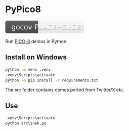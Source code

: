 # PyPico8

<img src="https://raw.githubusercontent.com/CTimmerman/PyPico8/refs/heads/main/badge.svg?bg=orange&v=99%" alt="test badge">

Run [PICO-8](https://www.lexaloffle.com/pico-8.php) demos in Python.

## Install on Windows

```cmd
python -m venv .venv
.venv\Scripts\activate
python -m pip install -r requirements.txt
```

The src folder contains demos ported from Twitter/X etc.

## Use

```cmd
.venv\Scripts\activate
python src\snek.py
```
